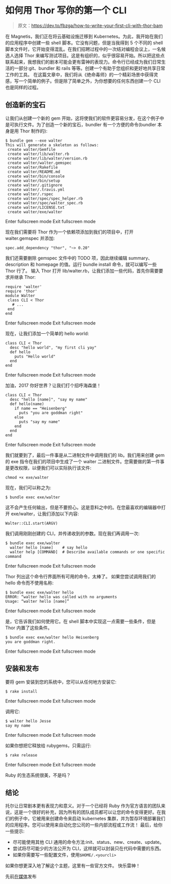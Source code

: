# 如何用 Thor 写你的第一个 CLI

> 原文：<https://dev.to/fbzga/how-to-write-your-first-cli-with-thor-bam>

在 Magnetis，我们正在将云基础设施迁移到 Kubernetes。为此，我开始在我们的应用程序中创建一些 shell 脚本。它没有问题，但是当我得到 5 个不同的 shell 脚本文件时，它开始变得混乱。在我们招聘过程中的一次结对编程会议上，一名候选人选择 Thor 来编写测试项目。这是有组织的，似乎很容易开始。所以把这些点联系起来，我想我们的剧本可能会更有雷神的表现力。命令行已经成为我们日常生活的一部分:git、bundler 和 rails 等等。创建一个有助于您组织和更好地共享日常工作的工具。
在这篇文章中，我们将从《绝命毒师》的一个精彩场景中获得灵感，写一个简单的例子。但是除了简单之外，为你想要的任何东西创建一个 CLI 也是同样的过程。

## 创造新的宝石

让我们从创建一个新的 gem 开始，这将使我们的软件更容易分发，在这个例子中是可执行文件。为了创造一个新的宝石，bundler 有一个方便的命令(bundler 本身是用 Thor 制作的):

```
$ bundle gem --exe walter
This will generate a skeleton as follows:
 create walter/Gemfile
 create walter/lib/walter.rb
 create walter/lib/walter/version.rb
 create walter/walter.gemspec
 create walter/Rakefile
 create walter/README.md
 create walter/bin/console
 create walter/bin/setup
 create walter/.gitignore
 create walter/.travis.yml
 create walter/.rspec
 create walter/spec/spec_helper.rb
 create walter/spec/walter_spec.rb
 create walter/LICENSE.txt
 create walter/exe/walter 
```

Enter fullscreen mode Exit fullscreen mode

现在我们需要将 Thor 作为一个依赖项添加到我们的项目中，打开 walter.gemspec 并添加:

`spec.add_dependency "thor", "~> 0.20"`

我们还需要删除 gemspec 文件中的 TODO 项，因此继续编辑 summary、description 和 homepage 的值。运行 bundle install 命令，就可以编写一些 Thor 行了。
输入 Thor
打开 lib/walter.rb，让我们添加一些代码，首先你需要要求并继承 Thor:

```
require 'walter'
require 'thor'
module Walter
 class CLI < Thor
   # ...
 end
end 
```

Enter fullscreen mode Exit fullscreen mode

现在，让我们添加一个简单的 hello world:

```
class CLI < Thor
  desc "hello world", "my first cli yay"
  def hello
    puts "Hello world"
  end
end 
```

Enter fullscreen mode Exit fullscreen mode

加油，2017 你好世界？让我们打个招呼海森堡！

```
class CLI < Thor
  desc "hello [name]", "say my name"
  def hello(name)
    if name == "Heisenberg"
      puts "you are goddman right"
    else
      puts "say my name"
    end
  end
end 
```

Enter fullscreen mode Exit fullscreen mode

我们就要到了，最后一件事是从二进制文件中调用我们的 lib。我们用来创建 gem 的 exe 指令在我们的项目中生成了一个 walter 二进制文件。您需要做的第一件事是更改权限，以便我们可以实际执行该文件:

`chmod +x exe/walter`

现在，我们可以称之为:

`$ bundle exec exe/walter`

这不会产生任何输出，但是不要担心。这是意料之中的。在您最喜欢的编辑器中打开 exe/walter，让我们添加以下内容:

`Walter::CLI.start(ARGV)`

我们调用刚刚创建的 CLI，并传递收到的参数。现在我们再调用一次:

```
$ bundle exec exe/walter
  walter hello [name]    # say hello
  walter help [COMMAND]  # Describe available commands or one specific command 
```

Enter fullscreen mode Exit fullscreen mode

Thor 列出这个命令行界面所有可用的命令，太棒了。
如果您尝试调用我们的 hello 命令而不使用名称:

```
$ bundle exec exe/walter hello
ERROR: “walter hello was called with no arguments
Usage: “walter hello [name]” 
```

Enter fullscreen mode Exit fullscreen mode

是，它告诉我们如何使用它。在 shell 脚本中实现这一点需要一些条件，但是 Thor 内置了这些条件。

```
$ bundle exec exe/walter hello Heisenberg
you are goddman right. 
```

Enter fullscreen mode Exit fullscreen mode

## 安装和发布

要将 gem 安装到您的系统中，您可以从任何地方安装它:

```
$ rake install 
```

Enter fullscreen mode Exit fullscreen mode

调用它:

```
$ walter hello Jesse
say my name 
```

Enter fullscreen mode Exit fullscreen mode

如果你想把它释放给 rubygems，只需运行:

```
$ rake release 
```

Enter fullscreen mode Exit fullscreen mode

Ruby 的生态系统很美，不是吗？

## 结论

托尔让日常剧本更有表现力和意义。对于一个已经将 Ruby 作为官方语言的团队来说，这是一个很好的补充，因为所有的团队成员都可以让您的命令变得更好。在我们的例子中，它被用来创建命令来启动 kubernetes 集群，并为暂存环境部署我们的应用程序。您可以使用来自动化您公司的一些内部流程或工作流！
最后，给你一些提示:

*   尽可能使用其他 CLI 通用的命令方法:init、status、new、create、update。
*   尝试将尽可能少的方法公开为 CLI，这样就可以封装只在代码中需要的东西。
*   如果你需要写一些配置文件，使用`$HOME/.<yourcli>`

如果你想更深入地了解这个主题，这里有一些官方文件。
快乐雷神！

先前[在媒体](https://medium.com/magnetis-backstage/how-to-write-your-first-cli-with-thor-9da6636bf744)发布